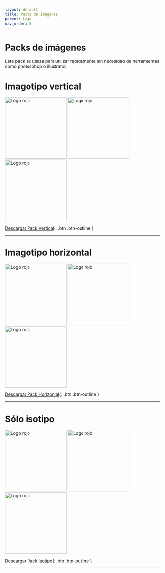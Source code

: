 ```yaml
---
layout: default
title: Packs de imágenes
parent: Logo
nav_order: 5
---
```


# Packs de imágenes
Este pack se utiliza para utilizar rápidamente sin necesidad de herramientas como photosohop o illustrator.

# Imagotipo vertical

<img src="../../../assets/images/referencia_blanco.png" width="200" alt="Logo rojo"/>
<img src="../../../assets/images/referencia_negro.png" width="200" alt="Logo rojo"/>
<img src="../../../assets/images/referencia_rojo.png" width="200" alt="Logo rojo"/>

[Descargar Pack Vertical](https://drive.google.com/uc?export=download&id=1eddbGPnlVAQqQ9A6l6Rj1n063dc6Usd4){: .btn .btn-outline }

---
# Imagotipo horizontal


<img src="../../../assets/images/referencia_horizontal_blanco.png" width="200" alt="Logo rojo"/>
<img src="../../../assets/images/referencia_horizontal_negro.png" width="200" alt="Logo rojo"/>
<img src="../../../assets/images/referencia_horizontal_rojo.png" width="200" alt="Logo rojo"/>

[Descargar Pack Horizontal](https://drive.google.com/uc?export=download&id=1DaajQ4I2hAWEnYlSPyW7M9OCqavxHV2u){: .btn .btn-outline }

---
# Sólo isotipo

<img src="../../../assets/images/referencia_isotipo_blanco.png" width="200" alt="Logo rojo"/>
<img src="../../../assets/images/referencia_isotipo_negro.png" width="200" alt="Logo rojo"/>
<img src="../../../assets/images/referencia_isotipo_rojo.png" width="200" alt="Logo rojo"/>

[Descargar Pack Isotipo](https://drive.google.com/uc?export=download&id=1cL0FiEdTbiwxOB_w5JzkvsMvphDy-d6m){: .btn .btn-outline }

---
